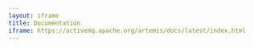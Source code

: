 ```yaml
---
layout: iframe
title: Documentation
iframe: https://activemq.apache.org/artemis/docs/latest/index.html
---
```

